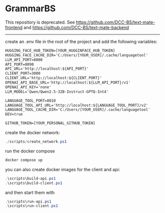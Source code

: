 # GrammarBS

This repository is deprecated. See https://github.com/DCC-BS/text-mate-frontend and https://github.com/DCC-BS/text-mate-backend

---

create an  .env file in the root of the project and add the following variables:

```txt
HUGGING_FACE_HUB_TOKEN=[YOUR_HUGGINFACE_HUB_TOKEN]
HUGGING_FACE_CACHE_DIR='C:/Users/[YOUR_USER]/.cache/languagetool'
LLM_API_PORT=8000
API_PORT=8090
API_URL='http://localhost:${API_PORT}'
CLIENT_PORT=3000
CLIENT_URL='http://localhost:${CLIENT_PORT}'
OPENAI_API_BASE_URL='http://localhost:${LLM_API_PORT}/v1'
OPENAI_API_KEY='none'
LLM_MODEL='Qwen/Qwen2.5-32B-Instruct-GPTQ-Int4'

LANGUAGE_TOOL_PORT=8010
LANGUAGE_TOOL_API_URL='http://localhost:${LANGUAGE_TOOL_PORT}/v2'
LANGUAGE_TOOL_CACHE_DIR='C:/Users/[YOUR_USER]/.cache/languagetool'
DEV=true

GITHUB_TOKEN=[YOUR_PERSONAL_GITHUB_TOKEN]
```

create the docker network:
```powershell
./scripts/create_network.ps1
```

run the docker compose
```powershell
docker compose up
```

you can also create docker images for the client and api:
```powershell
.\scripts\build-api.ps1
.\scripts\build-client.ps1
```

and then start them with
```powershell
.\scripts\run-api.ps1
.\scripts\run-client.ps1
```
